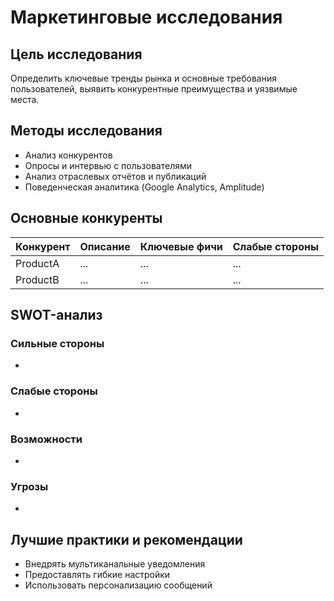 # Маркетинговые исследования

## Цель исследования

Определить ключевые тренды рынка и основные требования пользователей, выявить конкурентные преимущества и уязвимые места.

## Методы исследования

- Анализ конкурентов
- Опросы и интервью с пользователями
- Анализ отраслевых отчётов и публикаций
- Поведенческая аналитика (Google Analytics, Amplitude)

## Основные конкуренты

| Конкурент | Описание | Ключевые фичи | Слабые стороны |
| --------- | -------- | ------------- | -------------- |
| ProductA  | ...      | ...           | ...            |
| ProductB  | ...      | ...           | ...            |

## SWOT-анализ

### Сильные стороны

-

### Слабые стороны

-

### Возможности

-

### Угрозы

-

## Лучшие практики и рекомендации

- Внедрять мультиканальные уведомления
- Предоставлять гибкие настройки
- Использовать персонализацию сообщений
